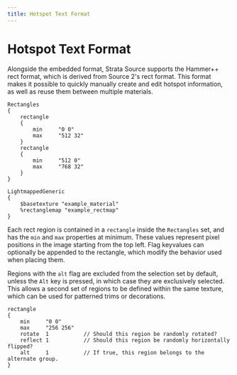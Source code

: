 ```yaml
---
title: Hotspot Text Format
---
```


# Hotspot Text Format

Alongside the embedded format, Strata Source supports the Hammer++ rect format, which is derived from Source 2's rect format. This format makes it possible to quickly manually create and edit hotspot information, as well as reuse them between multiple materials.

```kv :: example_rectmap.rect
Rectangles
{
	rectangle
	{
		min		"0 0"
		max		"512 32"
	}
	rectangle
	{
		min		"512 0"
		max		"768 32"
	}
}
```

```kv :: example_material.vmt
LightmappedGeneric
{
	$basetexture "example_material"
	%rectanglemap "example_rectmap"
}
```

Each rect region is contained in a `rectangle` inside the `Rectangles` set, and has the `min` and `max` properties at minimum. These values represent pixel positions in the image starting from the top left. Flag keyvalues can optionally be appended to the rectangle, which modify the behavior used when placing them.

Regions with the `alt` flag are excluded from the selection set by default, unless the `Alt` key is pressed, in which case they are exclusively selected. This allows a second set of regions to be defined within the same texture, which can be used for patterned trims or decorations.

```kv
rectangle
{
	min		"0 0"
	max		"256 256"
	rotate	1			// Should this region be randomly rotated?
	reflect	1			// Should this region be randomly horizontally flipped?
	alt		1			// If true, this region belongs to the alternate group.
}
```
